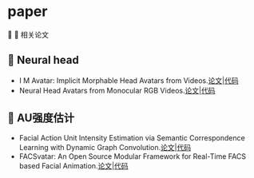 # **paper**  
:memo: :high_brightness: 相关论文  
## :high_brightness: Neural head  
- I M Avatar: Implicit Morphable Head Avatars from Videos.[论文](https://arxiv.org/abs/2112.07471)|[代码](https://github.com/zhengyuf/IMavatar.git)  
- Neural Head Avatars from Monocular RGB Videos.[论文](https://arxiv.org/pdf/2112.01554.pdf)|[代码](https://github.com/philgras/neural-head-avatars.git)  
## :high_brightness: AU强度估计
- Facial Action Unit Intensity Estimation via Semantic Correspondence Learning with Dynamic Graph Convolution.[论文]()|[代码](https://github.com/EvelynFan/FAU.git)  
- FACSvatar: An Open Source Modular Framework for Real-Time FACS based Facial Animation.[论文](https://dl.acm.org/doi/10.1145/3267851.3267918)|[代码](https://github.com/NumesSanguis/FACSvatar.git)
